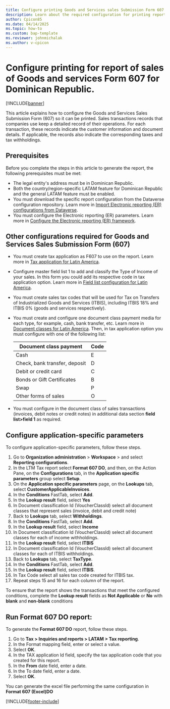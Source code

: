 ```yaml
---
title: Configure printing Goods and Services sales Submission Form 607
description: Learn about the required configuration for printing report of Goods and Services sales Submission Form 607 for the Dominican Republic 
author: Cpicon85
ms.date: 04/14/2025
ms.topic: how-to
ms.custom: bap-template
ms.reviewer: johnmichalak
ms.author: v-cpicon
---
```


# Configure printing for report of sales of Goods and services Form 607 for Dominican Republic.

[!INCLUDE[banner](../includes/banner.md)]

This article explains how to configure the Goods and Services Sales Submission Form (607) so it can be printed. Sales transactions records that companies use keep a detailed record of their operations. For each transaction, these records indicate the customer information and document details. If applicable, the records also indicate the corresponding taxes and tax withholdings.

## Prerequisites

Before you complete the steps in this article to generate the report, the following prerequisites must be met:

- The legal entity's address must be in Dominican Republic.
- Both the country/region-specific LATAM feature for Dominican Republic and the general LATAM feature must be enabled.
- You must download the specific report configuration from the Dataverse configuration repository. Learn more in [Import Electronic reporting (ER) configurations from Dataverse](../global/workspace/gsw-import-er-config-dataverse.md). 
- You must configure the Electronic reporting (ER) parameters. Learn more in [Configure the Electronic reporting (ER) framework](/dynamics365/fin-ops-core/dev-itpro/analytics/electronic-reporting-er-configure-parameters).

## Other configurations required for Goods and Services Sales Submission Form (607)

- You must create tax application as F607 to use on the report. Learn more in [Tax application for Latin America](ltm-core-tax-application.md).
- Configure master field list 1 to add and classify the Type of Income of your sales. In this form you could add  its respective code in tax application option. Learn more in [Field list configuration for Latin America](ltm-core-field-master-lists.md).
- You must create sales tax codes that will be used for Tax on Transfers of Industrialized Goods and Services (ITBIS), including ITBIS 18% and ITBIS 0% (goods and services respectively). 
- You must create and configure one document class payment media for each type, for example, cash, bank transfer, etc. Learn more in [Document classes for Latin America](ltm-core-document-class.md). Then, in tax application option you must configure with one of the following list:
  
     |Document class payment| Code |
     |--|--|
     |Cash| E|
     |Check, bank transfer, deposit| D|
     |Debit or credit card| C|
     |Bonds or Gift Certificates|B|
     |Swap| P|
     |Other forms of sales| O|


- You must configure in the document class of sales transactions (invoices, debit notes or credit notes) in additional data section **field list>field 1** as required. 

## Configure application-specific parameters

To configure application-specific parameters, follow these steps.

1. Go to **Organization administration** > **Workspace** > and select **Reporting configurations**.
1. In the LTM Tax report select **Format 607 DO**, and then, on the Action Pane, on the **Configurations** tab, in the **Application specific parameters** group select **Setup**.
1. On the **Application specific parameters** page, on the **Lookups** tab, select **CustomerApplicableInvoices**.
1. In the **Conditions** FastTab, select **Add**.
1. In the **Lookup result** field, select **Yes**
1. In Document classification Id (VoucherClassId) select all document classes that represent sales (invoice, debit and credit note)
1. Back to **Lookups** tab, select **Withholdings**.
1. In the **Conditions** FastTab, select **Add**.
1. In the **Lookup result** field, select **Income** 
1. In Document classification Id (VoucherClassId) select all document classes for each of income withholdings. 
1. In the **Lookup result** field, select **ITBIS**
1. In Document classification Id (VoucherClassId) select all document classes for each of ITBIS withholdings.
1. Back to **Lookups** tab, select **TaxType**.
1. In the **Conditions** FastTab, select **Add**.
1. In the **Lookup result** field, select **ITBIS**.
1. In Tax Code select all  sales tax code created for ITBIS tax.
1. Repeat steps 15 and 16 for each column of the report.

To ensure that the report shows the transactions that meet the configured conditions, complete the **Lookup result** fields as **Not Applicable** or **No** with **blank** and **non-blank** conditions

## Run Format 607 DO report:

To generate the **Format 607 DO** report, follow these steps.

1. Go to **Tax > Inquiries and reports > LATAM > Tax reporting**.
1. In the Format mapping field, enter or select a value.
1. Select **OK**.
1. In the TAX application Id field, specify the tax application code that you created for this report.
1. In the **From** date field, enter a date.
1. In the To date field, enter a date.
1. Select **OK**.
   
You can generate the excel file performing the same configuration in **Format 607 (Excel)DO**

[!INCLUDE[footer-include](../../../includes/footer-banner.md)]
